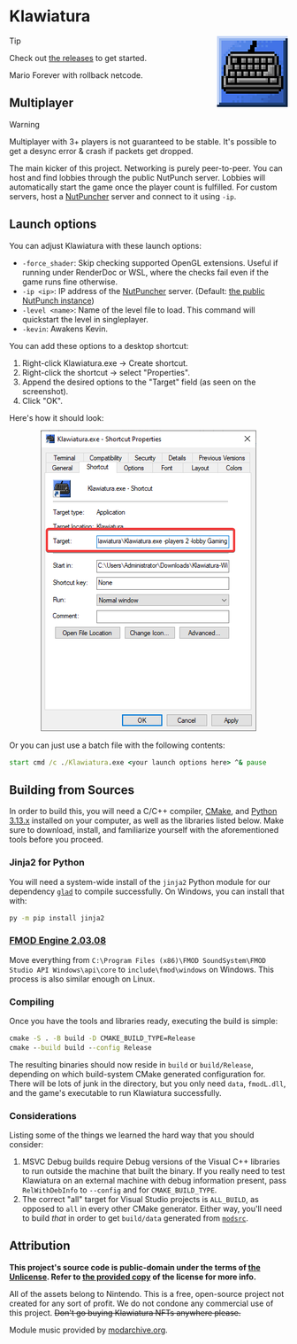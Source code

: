 <!-- markdownlint-disable MD028 MD033 MD045 -->

# Klawiatura

<img align="right" src=".github/assets/icon-upscaled.png">

> [!TIP]
> Check out [the releases](https://github.com/toggins/Klawiatura/releases) to get started.

Mario Forever with rollback netcode.

## Multiplayer

> [!WARNING]
> Multiplayer with 3+ players is not guaranteed to be stable. It's possible to get a desync error & crash if packets get dropped.

The main kicker of this project. Networking is purely peer-to-peer. You can host and find lobbies through the public NutPunch server. Lobbies will automatically start the game once the player count is fulfilled. For custom servers, host a [NutPuncher](https://github.com/Schwungus/nutpunch) server and connect to it using `-ip`.

## Launch options

You can adjust Klawiatura with these launch options:

- `-force_shader`: Skip checking supported OpenGL extensions. Useful if running under RenderDoc or WSL, where the checks fail even if the game runs fine otherwise.
- `-ip <ip>`: IP address of the [NutPuncher](https://github.com/Schwungus/nutpunch) server. (Default: [the public NutPunch instance](https://github.com/Schwungus/nutpunch?tab=readme-ov-file#public-instance))
- `-level <name>`: Name of the level file to load. This command will quickstart the level in singleplayer.
- `-kevin`: Awakens Kevin.

You can add these options to a desktop shortcut:

1. Right-click Klawiatura.exe → Create shortcut.
2. Right-click the shortcut → select "Properties".
3. Append the desired options to the "Target" field (as seen on the screenshot).
4. Click "OK".

Here's how it should look:

<p align="center"><img src=".github/assets/shortcut-properties.png"></p>

Or you can just use a batch file with the following contents:

```bat
start cmd /c ./Klawiatura.exe <your launch options here> ^& pause
```

## Building from Sources

In order to build this, you will need a C/C++ compiler, [CMake](https://cmake.org/download), and [Python 3.13.x](https://www.python.org/downloads) installed on your computer, as well as the libraries listed below. Make sure to download, install, and familiarize yourself with the aforementioned tools before you proceed.

### Jinja2 for Python

You will need a system-wide install of the `jinja2` Python module for our dependency [`glad`](https://github.com/Dav1dde/glad) to compile successfully. On Windows, you can install that with:

```bat
py -m pip install jinja2
```

### [FMOD Engine 2.03.08](https://www.fmod.com/download#fmodengine)

Move everything from `C:\Program Files (x86)\FMOD SoundSystem\FMOD Studio API Windows\api\core`
to `include\fmod\windows` on Windows. This process is also similar enough on
Linux.

### Compiling

Once you have the tools and libraries ready, executing the build is simple:

```bat
cmake -S . -B build -D CMAKE_BUILD_TYPE=Release
cmake --build build --config Release
```

The resulting binaries should now reside in `build` or `build/Release`, depending on which build-system CMake generated configuration for. There will be lots of junk in the directory, but you only need `data`, `fmodL.dll`, and the game's executable to run Klawiatura successfully.

### Considerations

Listing some of the things we learned the hard way that you should consider:

1. MSVC Debug builds require Debug versions of the Visual C++ libraries to run outside the machine that built the binary. If you really need to test Klawiatura on an external machine with debug information present, pass `RelWithDebInfo` to `--config` and for `CMAKE_BUILD_TYPE`.
2. The correct "all" target for Visual Studio projects is `ALL_BUILD`, as opposed to `all` in every other CMake generator. Either way, you'll need to build _that_ in order to get `build/data` generated from [`modsrc`](/modsrc).

## Attribution

**This project's source code is public-domain under the terms of [the Unlicense](https://unlicense.org). Refer to [the provided copy](/UNLICENSE) of the license for more info.**

All of the assets belong to Nintendo. This is a free, open-source project not created for any sort of profit. We do not condone any commercial use of this project. ~~Don't go buying Klawiatura NFTs anywhere please.~~

Module music provided by [modarchive.org](https://modarchive.org).
